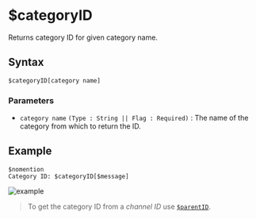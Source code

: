 # $categoryID
Returns category ID for given category name.

## Syntax
```
$categoryID[category name]
```


### Parameters
- `category name` `(Type : String || Flag : Required)` : The name of the category from which to return the ID.



## Example
```
$nomention
Category ID: $categoryID[$message]
```
![example](https://user-images.githubusercontent.com/94063167/198906454-b8ba28dd-909c-4411-b726-863ec5ceb146.png)


> To get the category ID from a *channel ID* use [`$parentID`](./parentID.md).

